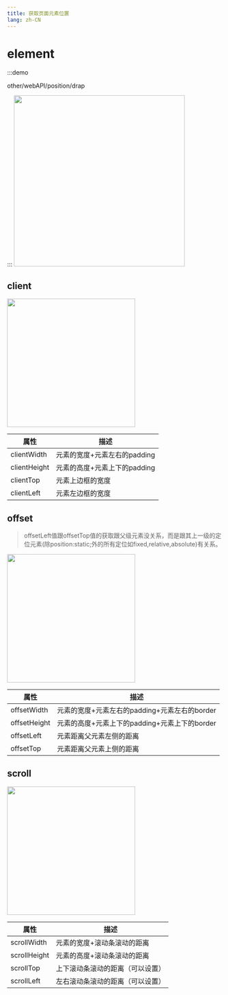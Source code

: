 ```yaml
---
title: 获取页面元素位置
lang: zh-CN
---
```

# element

:::demo

other/webAPI/position/drap

:::
<ElRow>
  <img src="/images/webAPI/position/position.jpg" style="height: 400px;"/>
</ElRow>

## client
<ElRow>
  <img src="/images/webAPI/position/client.jpg" style="height: 300px;"/>
</ElRow>

|  属性   | 描述              |
| ------- | ---------------------------|
| clientWidth | 元素的宽度+元素左右的padding |
| clientHeight | 元素的高度+元素上下的padding |
| clientTop | 元素上边框的宽度 |
| clientLeft | 元素左边框的宽度 |

## offset
> offsetLeft值跟offsetTop值的获取跟父级元素没关系，而是跟其上一级的定位元素(除position:static;外的所有定位如fixed,relative,absolute)有关系。
<ElRow>
  <img src="/images/webAPI/position/offset.jpg" style="height: 300px;"/>
</ElRow>

|  属性   | 描述              |
| ------- | ---------------------------|
| offsetWidth | 元素的宽度+元素左右的padding+元素左右的border |
| offsetHeight | 元素的高度+元素上下的padding+元素上下的border |
| offsetLeft | 元素距离父元素左侧的距离 |
| offsetTop | 元素距离父元素上侧的距离 |

## scroll
<ElRow>
  <img src="/images/webAPI/position/scroll.jpg" style="height: 300px;"/>
</ElRow>

|  属性   | 描述              |
| ------- | ---------------------------|
| scrollWidth | 元素的宽度+滚动条滚动的距离 |
| scrollHeight | 元素的高度+滚动条滚动的距离 |
| scrollTop | 上下滚动条滚动的距离（可以设置） |
| scrollLeft | 左右滚动条滚动的距离（可以设置） |

